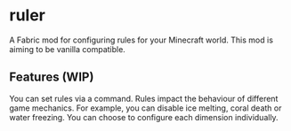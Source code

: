 # ruler
A Fabric mod for configuring rules for your Minecraft world.
This mod is aiming to be vanilla compatible.

## Features (WIP)
You can set rules via a command.
Rules impact the behaviour of different game mechanics.
For example, you can disable ice melting, coral death or water freezing.
You can choose to configure each dimension individually.
